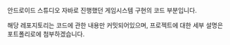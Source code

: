 안드로이드 스튜디오 자바로 진행했던 게임시스템 구현의 코드 부분입니다.

해당 레포지토리는 코드에 관한 내용만 커밋되어있으며, 
프로젝트에 대한 세부 설명은 포트폴리로에 첨부하겠습니다.
